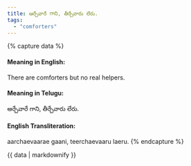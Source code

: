 ```yaml
---
title: ఆర్చేవారే గాని, తీర్చేవారు లేరు.
tags:
  - "comforters"
---
```


{% capture data %}
#### Meaning in English:
There are comforters but no real helpers.

#### Meaning in Telugu:
ఆర్చేవారే గాని, తీర్చేవారు లేరు.

#### English Transliteration:
aarchaevaarae gaani, teerchaevaaru laeru.
{% endcapture %}

{{ data | markdownify }}

